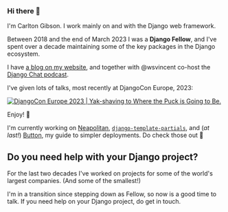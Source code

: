 ### Hi there 👋

I'm Carlton Gibson. I work mainly on and with the Django web framework. 

Between 2018 and the end of March 2023 I was a **Django Fellow**, and I've spent over a decade maintaining some of the key packages in the Django ecosystem. 

I have [a blog on my website](https://noumenal.es/), and together with @wsvincent co-host the [Django Chat podcast](https://djangochat.com). 

I've given lots of talks, most recently at DjangoCon Europe, 2023: 

[![DjangoCon Europe 2023 | Yak-shaving to Where the Puck is Going to Be.](https://img.youtube.com/vi/_3oGI4RC52s/0.jpg)](https://www.youtube.com/watch?v=_3oGI4RC52s)

Enjoy! 🍿

I'm currently working on [Neapolitan](https://github.com/carltongibson/neapolitan), [`django-template-partials`](https://github.com/carltongibson/django-template-partials), and (_at last!_) [Button](https://btn.dev/), my guide to simpler deployments. Do check those out 👀

## Do you need help with your Django project? 

For the last two decades I've worked on projects for some of the world's largest companies. (And some of the smallest!) 

I'm in a transition since stepping down as Fellow, so now is a good time to talk. If you need help on your Django project, do get in touch. 
